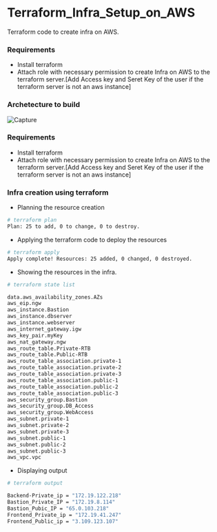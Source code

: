 # Terraform_Infra_Setup_on_AWS
Terraform code to create infra on AWS.

### Requirements

- Install terraform 
- Attach role with necessary permission to create Infra on AWS to the terraform server.[Add Access key and Seret Key of the user if the terraform server is not an aws instance]

### Archetecture to build
![Capture](https://user-images.githubusercontent.com/106676454/185428055-694cdd50-1ff8-4e46-82a9-261059682be6.JPG)


### Requirements

- Install terraform 
- Attach role with necessary permission to create Infra on AWS to the terraform server.[Add Access key and Seret Key of the user if the terraform server is not an aws instance]

### Infra creation using terraform

- Planning the resource creation

```sh
# terraform plan 
Plan: 25 to add, 0 to change, 0 to destroy.
```
- Applying the terraform code to deploy the resources
```sh
# terraform apply
Apply complete! Resources: 25 added, 0 changed, 0 destroyed.
```
- Showing the resources in the infra.
```sh
# terraform state list

data.aws_availability_zones.AZs
aws_eip.ngw
aws_instance.Bastion
aws_instance.dbserver
aws_instance.webserver
aws_internet_gateway.igw
aws_key_pair.myKey
aws_nat_gateway.ngw
aws_route_table.Private-RTB
aws_route_table.Public-RTB
aws_route_table_association.private-1
aws_route_table_association.private-2
aws_route_table_association.private-3
aws_route_table_association.public-1
aws_route_table_association.public-2
aws_route_table_association.public-3
aws_security_group.Bastion
aws_security_group.DB_Access
aws_security_group.WebAccess
aws_subnet.private-1
aws_subnet.private-2
aws_subnet.private-3
aws_subnet.public-1
aws_subnet.public-2
aws_subnet.public-3
aws_vpc.vpc
```
- Displaying output
```sh
# terraform output

Backend-Private_ip = "172.19.122.218"
Bastion_Private_IP = "172.19.8.114"
Bastion_Pubic_IP = "65.0.103.218"
Frontend_Private_ip = "172.19.41.247"
Frontend_Public_ip = "3.109.123.107"
```

